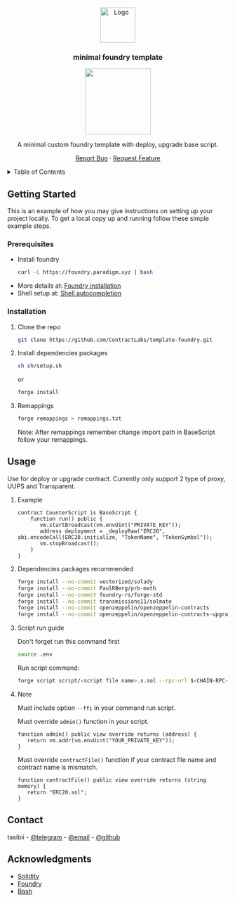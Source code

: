 <a name="readme-top"></a>

<!-- PROJECT LOGO -->
<br />
<div align="center">
  <a href="https://github.com/ContractLabs/template-foundry">
    <img src="https://avatars.githubusercontent.com/u/99892494?s=200&v=4" alt="Logo" width="80" height="80">
  </a>

<h3 align="center">minimal foundry template</h3>
  <p align="center"><img src="https://gifdb.com/images/high/pop-cat-roblox-dance-tk63wxpjc2t2lag8.gif" width="150" height="150"/></p>
  <p align="center">A minimal custom foundry template with deploy, upgrade base script.</p>
  <p align="center">
    <a href="https://github.com/github_username/repo_name/issues">Report Bug</a>
    ·
    <a href="https://github.com/github_username/repo_name/issues">Request Feature</a>
  </p>
</div>



<!-- TABLE OF CONTENTS -->
<details>
  <summary>Table of Contents</summary>
  <ol>
    <li>
      <a href="#getting-started">Getting Started</a>
      <ul>
        <li><a href="#prerequisites">Prerequisites</a></li>
        <li><a href="#installation">Installation</a></li>
      </ul>
    </li>
    <li><a href="#usage">Usage</a></li>
    <li><a href="#contact">Contact</a></li>
    <li><a href="#acknowledgments">Acknowledgments</a></li>
  </ol>
</details>





<!-- GETTING STARTED -->
## Getting Started

This is an example of how you may give instructions on setting up your project locally.
To get a local copy up and running follow these simple example steps.

### Prerequisites

* Install foundry
  ```bash
  curl -L https://foundry.paradigm.xyz | bash
  ```
* More details at: [Foundry installation](https://book.getfoundry.sh/getting-started/installation) 
* Shell setup at: [Shell autocompletion](https://book.getfoundry.sh/config/shell-autocompletion)
### Installation

1. Clone the repo
   ```bash
   git clone https://github.com/ContractLabs/template-foundry.git
   ```
2. Install dependencies packages
   ```bash
   sh sh/setup.sh
   ```
   or
   ```bash
   forge install
   ```
4. Remappings
   ```bash
   forge remappings > remappings.txt
   ```
   Note: After remappings remember change import path in BaseScript follow your remappings.
<!-- USAGE EXAMPLES -->
## Usage

Use for deploy or upgrade contract. Currently only support 2 type of proxy, UUPS and Transparent.

1. Example
   ```Solidity
   contract CounterScript is BaseScript {
       function run() public {
          vm.startBroadcast(vm.envUint("PRIVATE_KEY"));
          address deployment = _deployRaw("ERC20", abi.encodeCall(ERC20.initialize, "TokenName", "TokenSymbol"));
          vm.stopBroadcast();
       }
   }
   ```
2. Dependencies packages recommended 
   ```bash
   forge install --no-commit vectorized/solady
   forge install --no-commit PaulRBerg/prb-math
   forge install --no-commit foundry-rs/forge-std
   forge install --no-commit transmissions11/solmate
   forge install --no-commit openzeppelin/openzeppelin-contracts
   forge install --no-commit openzeppelin/openzeppelin-contracts-upgradeable
   ```
3. Script run guide
   
   Don't forget run this command first
   ```bash
   source .env
   ```
   Run script command:
   ```bash
   forge script script/<script file name>.s.sol --rpc-url $<CHAIN-RPC-URL> --etherscan-api-key $<YOUR-API-KEY> --broadcast --verify --legacy --ffi -vvvv
   ```
4. Note
   
   Must include option ```--ffi``` in your command run script.
   
   Must override ```admin()``` function in your script.
   ```Solidity
   function admin() public view override returns (address) {
      return vm.addr(vm.envUint("YOUR_PRIVATE_KEY"));
   }
   ```
   Must override ```contractFile()``` function if your contract file name and contract name is mismatch.
   ```Solidity
   function contractFile() public view override returns (string memory) {
      return "ERC20.sol";
   }
   ```


<!-- CONTACT -->
## Contact

tasibii - [@telegram](https://t.me/tasiby) - [@email](mailto:tuanhawork@gmail.com) - [@github](https://github.com/tasibii)


<!-- ACKNOWLEDGMENTS -->
## Acknowledgments

* [Solidity](https://soliditylang.org/)
* [Foundry](https://book.getfoundry.sh/)
* [Bash]()

[Foundry.com]: https://avatars.githubusercontent.com/u/99892494?s=200&v=4
[Foundry-url]: https://getfoundry.sh/
